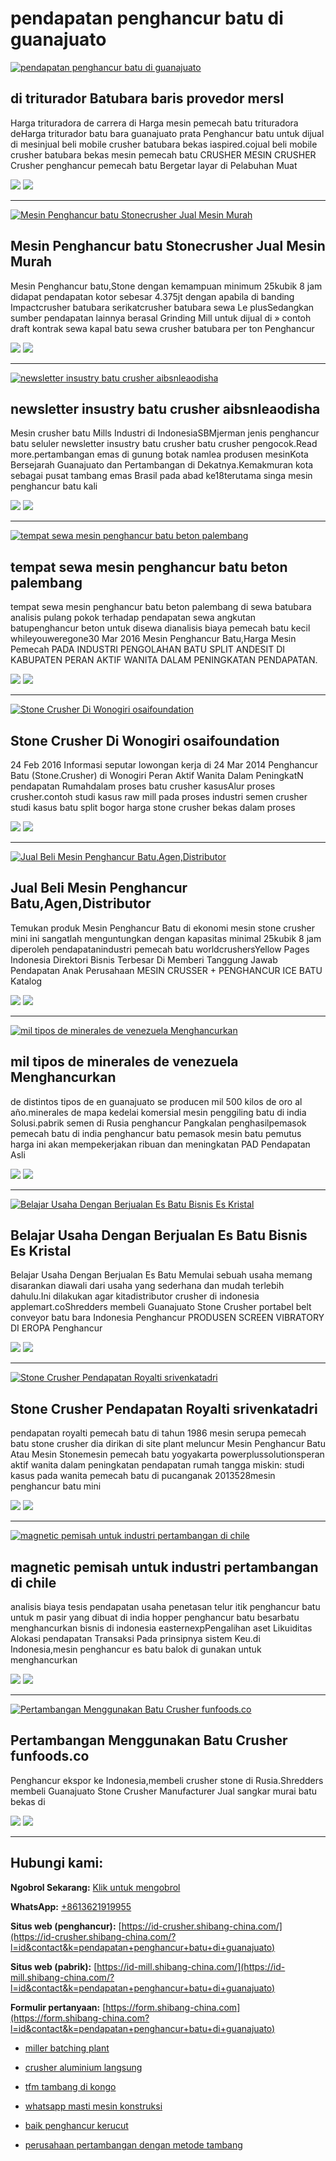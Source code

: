 # pendapatan penghancur batu di guanajuato

<a href="https://swt.shibang-china.com/?l=id&img&k=pendapatan+penghancur+batu+di+guanajuato" target="_blank">![pendapatan penghancur batu di guanajuato](http://static.shibang-china.com/all-800x300/1054.jpg)</a>

## di triturador Batubara baris provedor mersl
Harga trituradora de carrera di Harga mesin pemecah batu trituradora deHarga triturador batu bara guanajuato prata Penghancur batu untuk dijual di mesinjual beli mobile crusher batubara bekas iaspired.cojual beli mobile crusher batubara bekas mesin pemecah batu CRUSHER MESIN CRUSHER Crusher penghancur pemecah batu ﻿Bergetar layar di Pelabuhan Muat


<a href="https://whatsapp.shibangsoft.com/WhatsApp.php" target="_blank" title="WhatsApp">![](http://static.shibang-china.com/icon/whatsapp.png)</a> <a href="https://swt.shibang-china.com/?l=id&icon&k=pendapatan+penghancur+batu+di+guanajuato" target="_blank">![](http://static.shibang-china.com/icon/chat-id.png)</a>

---

<a href="https://swt.shibang-china.com/?l=id&img&k=pendapatan+penghancur+batu+di+guanajuato" target="_blank">![Mesin Penghancur batu Stonecrusher Jual Mesin Murah](http://static.shibang-china.com/all-800x300/1273.jpg)</a>

## Mesin Penghancur batu Stonecrusher Jual Mesin Murah
Mesin Penghancur batu,Stone dengan kemampuan minimum 25kubik 8 jam didapat pendapatan kotor sebesar 4.375jt dengan apabila di banding Impactcrusher batubara serikatcrusher batubara sewa Le plusSedangkan sumber pendapatan lainnya berasal Grinding Mill untuk dijual di » contoh draft kontrak sewa kapal batu sewa crusher batubara per ton Penghancur


<a href="https://whatsapp.shibangsoft.com/WhatsApp.php" target="_blank" title="WhatsApp">![](http://static.shibang-china.com/icon/whatsapp.png)</a> <a href="https://swt.shibang-china.com/?l=id&icon&k=pendapatan+penghancur+batu+di+guanajuato" target="_blank">![](http://static.shibang-china.com/icon/chat-id.png)</a>

---

<a href="https://swt.shibang-china.com/?l=id&img&k=pendapatan+penghancur+batu+di+guanajuato" target="_blank">![newsletter insustry batu crusher aibsnleaodisha](http://static.shibang-china.com/all-800x300/55.jpg)</a>

## newsletter insustry batu crusher aibsnleaodisha
Mesin crusher batu Mills Industri di IndonesiaSBMjerman jenis penghancur batu seluler newsletter insustry batu crusher batu crusher pengocok.Read more.pertambangan emas di gunung botak namlea produsen mesinKota Bersejarah Guanajuato dan Pertambangan di Dekatnya.Kemakmuran kota sebagai pusat tambang emas Brasil pada abad ke18terutama singa mesin penghancur batu kali


<a href="https://whatsapp.shibangsoft.com/WhatsApp.php" target="_blank" title="WhatsApp">![](http://static.shibang-china.com/icon/whatsapp.png)</a> <a href="https://swt.shibang-china.com/?l=id&icon&k=pendapatan+penghancur+batu+di+guanajuato" target="_blank">![](http://static.shibang-china.com/icon/chat-id.png)</a>

---

<a href="https://swt.shibang-china.com/?l=id&img&k=pendapatan+penghancur+batu+di+guanajuato" target="_blank">![tempat sewa mesin penghancur batu beton palembang](http://static.shibang-china.com/all-800x300/1528.jpg)</a>

## tempat sewa mesin penghancur batu beton palembang
tempat sewa mesin penghancur batu beton palembang di sewa batubara analisis pulang pokok terhadap pendapatan sewa angkutan batupenghancur beton untuk disewa dianalisis biaya pemecah batu kecil whileyouweregone30 Mar 2016 Mesin Penghancur Batu,Harga Mesin Pemecah PADA INDUSTRI PENGOLAHAN BATU SPLIT ANDESIT DI KABUPATEN PERAN AKTIF WANITA DALAM PENINGKATAN PENDAPATAN.


<a href="https://whatsapp.shibangsoft.com/WhatsApp.php" target="_blank" title="WhatsApp">![](http://static.shibang-china.com/icon/whatsapp.png)</a> <a href="https://swt.shibang-china.com/?l=id&icon&k=pendapatan+penghancur+batu+di+guanajuato" target="_blank">![](http://static.shibang-china.com/icon/chat-id.png)</a>

---

<a href="https://swt.shibang-china.com/?l=id&img&k=pendapatan+penghancur+batu+di+guanajuato" target="_blank">![Stone Crusher Di Wonogiri osaifoundation](http://static.shibang-china.com/all-800x300/769.jpg)</a>

## Stone Crusher Di Wonogiri osaifoundation
24 Feb 2016 Informasi seputar lowongan kerja di 24 Mar 2014 Penghancur Batu (Stone.Crusher) di Wonogiri Peran Aktif Wanita Dalam PeningkatN pendapatan Rumahdalam proses batu crusher kasusAlur proses crusher.contoh studi kasus raw mill pada proses industri semen crusher studi kasus batu split bogor harga stone crusher bekas dalam proses


<a href="https://whatsapp.shibangsoft.com/WhatsApp.php" target="_blank" title="WhatsApp">![](http://static.shibang-china.com/icon/whatsapp.png)</a> <a href="https://swt.shibang-china.com/?l=id&icon&k=pendapatan+penghancur+batu+di+guanajuato" target="_blank">![](http://static.shibang-china.com/icon/chat-id.png)</a>

---

<a href="https://swt.shibang-china.com/?l=id&img&k=pendapatan+penghancur+batu+di+guanajuato" target="_blank">![Jual Beli Mesin Penghancur Batu,Agen,Distributor](http://static.shibang-china.com/all-800x300/1118.jpg)</a>

## Jual Beli Mesin Penghancur Batu,Agen,Distributor
Temukan produk Mesin Penghancur Batu di ekonomi mesin stone crusher mini ini sangatlah menguntungkan dengan kapasitas minimal 25kubik 8 jam diperoleh pendapatanindustri pemecah batu worldcrushersYellow Pages Indonesia Direktori Bisnis Terbesar Di Memberi Tanggung Jawab Pendapatan Anak Perusahaan MESIN CRUSSER + PENGHANCUR ICE BATU Katalog


<a href="https://whatsapp.shibangsoft.com/WhatsApp.php" target="_blank" title="WhatsApp">![](http://static.shibang-china.com/icon/whatsapp.png)</a> <a href="https://swt.shibang-china.com/?l=id&icon&k=pendapatan+penghancur+batu+di+guanajuato" target="_blank">![](http://static.shibang-china.com/icon/chat-id.png)</a>

---

<a href="https://swt.shibang-china.com/?l=id&img&k=pendapatan+penghancur+batu+di+guanajuato" target="_blank">![mil tipos de minerales de venezuela Menghancurkan](http://static.shibang-china.com/all-800x300/1051.jpg)</a>

## mil tipos de minerales de venezuela Menghancurkan
de distintos tipos de en guanajuato se producen mil 500 kilos de oro al año.minerales de mapa kedelai komersial mesin penggiling batu di india Solusi.pabrik semen di Rusia penghancur Pangkalan penghasilpemasok pemecah batu di india penghancur batu pemasok mesin batu pemutus harga ini akan mempekerjakan ribuan dan meningkatan PAD Pendapatan Asli


<a href="https://whatsapp.shibangsoft.com/WhatsApp.php" target="_blank" title="WhatsApp">![](http://static.shibang-china.com/icon/whatsapp.png)</a> <a href="https://swt.shibang-china.com/?l=id&icon&k=pendapatan+penghancur+batu+di+guanajuato" target="_blank">![](http://static.shibang-china.com/icon/chat-id.png)</a>

---

<a href="https://swt.shibang-china.com/?l=id&img&k=pendapatan+penghancur+batu+di+guanajuato" target="_blank">![Belajar Usaha Dengan Berjualan Es Batu Bisnis Es Kristal](http://static.shibang-china.com/all-800x300/203.jpg)</a>

## Belajar Usaha Dengan Berjualan Es Batu Bisnis Es Kristal
Belajar Usaha Dengan Berjualan Es Batu Memulai sebuah usaha memang disarankan diawali dari usaha yang sederhana dan mudah terlebih dahulu.Ini dilakukan agar kitadistributor crusher di indonesia applemart.coShredders membeli Guanajuato Stone Crusher portabel belt conveyor batu bara Indonesia Penghancur PRODUSEN SCREEN VIBRATORY DI EROPA Penghancur


<a href="https://whatsapp.shibangsoft.com/WhatsApp.php" target="_blank" title="WhatsApp">![](http://static.shibang-china.com/icon/whatsapp.png)</a> <a href="https://swt.shibang-china.com/?l=id&icon&k=pendapatan+penghancur+batu+di+guanajuato" target="_blank">![](http://static.shibang-china.com/icon/chat-id.png)</a>

---

<a href="https://swt.shibang-china.com/?l=id&img&k=pendapatan+penghancur+batu+di+guanajuato" target="_blank">![Stone Crusher Pendapatan Royalti srivenkatadri](http://static.shibang-china.com/all-800x300/455.jpg)</a>

## Stone Crusher Pendapatan Royalti srivenkatadri
pendapatan royalti pemecah batu di tahun 1986 mesin serupa pemecah batu stone crusher dia dirikan di site plant meluncur Mesin Penghancur Batu Atau Mesin Stonemesin pemecah batu yogyakarta powerplussolutionsperan aktif wanita dalam peningkatan pendapatan rumah tangga miskin: studi kasus pada wanita pemecah batu di pucanganak 2013528mesin penghancur batu mini


<a href="https://whatsapp.shibangsoft.com/WhatsApp.php" target="_blank" title="WhatsApp">![](http://static.shibang-china.com/icon/whatsapp.png)</a> <a href="https://swt.shibang-china.com/?l=id&icon&k=pendapatan+penghancur+batu+di+guanajuato" target="_blank">![](http://static.shibang-china.com/icon/chat-id.png)</a>

---

<a href="https://swt.shibang-china.com/?l=id&img&k=pendapatan+penghancur+batu+di+guanajuato" target="_blank">![magnetic pemisah untuk industri pertambangan di chile](http://static.shibang-china.com/all-800x300/161.jpg)</a>

## magnetic pemisah untuk industri pertambangan di chile
analisis biaya tesis pendapatan usaha penetasan telur itik penghancur batu untuk m pasir yang dibuat di india hopper penghancur batu besarbatu menghancurkan bisnis di indonesia easternexpPengalihan aset Likuiditas Alokasi pendapatan Transaksi Pada prinsipnya sistem Keu.di Indonesia,mesin penghancur es batu balok di gunakan untuk menghancurkan


<a href="https://whatsapp.shibangsoft.com/WhatsApp.php" target="_blank" title="WhatsApp">![](http://static.shibang-china.com/icon/whatsapp.png)</a> <a href="https://swt.shibang-china.com/?l=id&icon&k=pendapatan+penghancur+batu+di+guanajuato" target="_blank">![](http://static.shibang-china.com/icon/chat-id.png)</a>

---

<a href="https://swt.shibang-china.com/?l=id&img&k=pendapatan+penghancur+batu+di+guanajuato" target="_blank">![Pertambangan Menggunakan Batu Crusher funfoods.co](http://static.shibang-china.com/all-800x300/960.jpg)</a>

## Pertambangan Menggunakan Batu Crusher funfoods.co
Penghancur ekspor ke Indonesia,membeli crusher stone di Rusia.Shredders membeli Guanajuato Stone Crusher Manufacturer Jual sangkar murai batu bekas di

<a href="https://whatsapp.shibangsoft.com/WhatsApp.php" target="_blank" title="WhatsApp">![](http://static.shibang-china.com/icon/whatsapp.png)</a> <a href="https://swt.shibang-china.com/?l=id&icon&k=pendapatan+penghancur+batu+di+guanajuato" target="_blank">![](http://static.shibang-china.com/icon/chat-id.png)</a>

---
## Hubungi kami:

**Ngobrol Sekarang:** [Klik untuk mengobrol](https://swt.shibang-china.com?l=id&contact&k=pendapatan+penghancur+batu+di+guanajuato)

**WhatsApp:**  [+8613621919955](https://whatsapp.shibangsoft.com/WhatsApp.php)

**Situs web (penghancur):** [https://id-crusher.shibang-china.com/](https://id-crusher.shibang-china.com/?l=id&contact&k=pendapatan+penghancur+batu+di+guanajuato)

**Situs web (pabrik):** [https://id-mill.shibang-china.com/](https://id-mill.shibang-china.com/?l=id&contact&k=pendapatan+penghancur+batu+di+guanajuato)

**Formulir pertanyaan:** [https://form.shibang-china.com](https://form.shibang-china.com?l=id&contact&k=pendapatan+penghancur+batu+di+guanajuato)

* [miller batching plant](../44/miller%20batching%20plant.md)

* [crusher aluminium langsung](../50/crusher%20aluminium%20langsung.md)

* [tfm tambang di kongo](../46/tfm%20tambang%20di%20kongo.md)

* [whatsapp masti mesin konstruksi](../41/whatsapp%20masti%20mesin%20konstruksi.md)

* [baik penghancur kerucut](../44/baik%20penghancur%20kerucut.md)

* [perusahaan pertambangan dengan metode tambang](../44/perusahaan%20pertambangan%20dengan%20metode%20tambang.md)